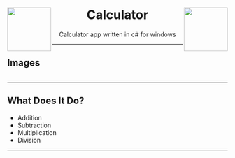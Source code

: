 <h1 align="center"><img src="./images/Logo.ico" align="left" width="100" height="100"> Calculator <img src="" align="right" width="100" height="100"></h1>
<p align="center">Calculator app written in c# for windows</p>

----

## Images

<img src="">

----

## What Does It Do?

- Addition
- Subtraction
- Multiplication
- Division

----
